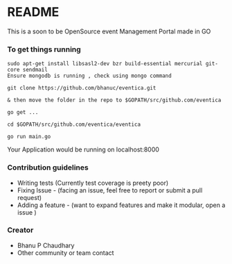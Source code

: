 # README #

This is a soon to be OpenSource event Management Portal made in GO

### To get things running ###

```
sudo apt-get install libsasl2-dev bzr build-essential mercurial git-core sendmail
Ensure mongodb is running , check using mongo command

git clone https://github.com/bhanuc/eventica.git

& then move the folder in the repo to $GOPATH/src/github.com/eventica

go get ...

cd $GOPATH/src/github.com/eventica/eventica

go run main.go
```

Your Application would be running on localhost:8000

### Contribution guidelines ###

* Writing tests (Currently test coverage is preety poor)
* Fixing Issue - (facing an issue, feel free to report or submit a pull request)
* Adding a feature - (want to expand features and make it modular, open a issue )

### Creator ###

* Bhanu P Chaudhary
* Other community or team contact
